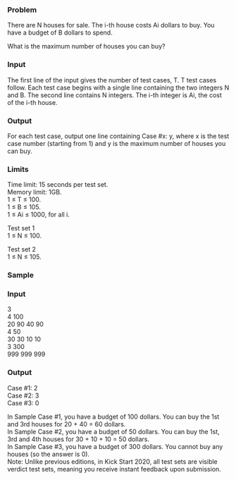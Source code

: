 ### Problem
There are N houses for sale. The i-th house costs Ai dollars to buy. You have a budget of B dollars to spend.

What is the maximum number of houses you can buy?

### Input
The first line of the input gives the number of test cases, T. T test cases follow. Each test case begins with a single line containing the two integers N and B. The second line contains N integers. The i-th integer is Ai, the cost of the i-th house.

### Output
For each test case, output one line containing Case #x: y, where x is the test case number (starting from 1) and y is the maximum number of houses you can buy.

### Limits
Time limit: 15 seconds per test set.\
Memory limit: 1GB.\
1 ≤ T ≤ 100.\
1 ≤ B ≤ 105.\
1 ≤ Ai ≤ 1000, for all i.

Test set 1\
1 ≤ N ≤ 100.

Test set 2\
1 ≤ N ≤ 105.

### Sample

### Input
 
3\
4 100\
20 90 40 90\
4 50\
30 30 10 10\
3 300\
999 999 999

### Output

Case #1: 2\
Case #2: 3\
Case #3: 0

  
In Sample Case #1, you have a budget of 100 dollars. You can buy the 1st and 3rd houses for 20 + 40 = 60 dollars.\
In Sample Case #2, you have a budget of 50 dollars. You can buy the 1st, 3rd and 4th houses for 30 + 10 + 10 = 50 dollars.\
In Sample Case #3, you have a budget of 300 dollars. You cannot buy any houses (so the answer is 0).\
Note: Unlike previous editions, in Kick Start 2020, all test sets are visible verdict test sets, meaning you receive instant feedback upon submission.
